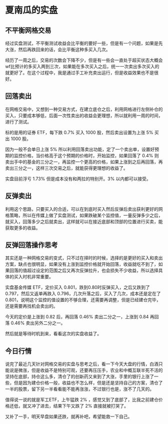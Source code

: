# 夏南瓜的实盘

## 不平衡网格交易

经过实盘测试，不平衡测试收益会比平衡的要好一些，但是有一个问题，如果是先大涨，然后再跌回来的话，会比平衡这种多买入几次。

经历了一周之后，交易的次数会下降不少，但是有一些会一直处于超买状态大概会wf比预计的多买入两到三次，如果能在多次买入之后，统一一次卖出多次买入的就更好了。在这个过程中，我是通过手工补充卖出运行，但是收益效果也不是很好。

## 回落卖出

在网格交易中，又想到一种交易方式，在建立底仓之后，利用网格进行左侧补仓的买入，只要成本够低，后面一次性卖出的收益会更理想，所以就利用一周的时间，进行了测试。

标的是用的证券 ETF，每下跌 0.7% 买入 1000 股，然后卖出设置为上涨 5% 买出 1000 股。

因为一般不会单日上涨 5% 所以利用回落卖出功能，定了一个卖出单，设置好预期的监控价格，当价格高于这个预期的价格时，开始监控，如果回落了 0.4% 则卖出手中的基金的三分之一，再监控一个更高的价格，如果上涨到之后再回落，再卖出三分之一，这样三次交易之后，就能获得更理想的收益了。

实盘目前浮亏 1.73% 但是成本没有和两拉的特别开。3% 以内都可以接受。

## 反弹卖出

利用这个思路，只要买入的合适，可以在到底时买入然后反弹后卖出获利更好的网格策略，所以在传媒上做了实盘测试，如果跌破某个监控值，一量反弹多少之后，就买入，回落多少之后就卖出，这样就可以在接近底部和顶部的位置进行买卖，能获取更多的收益。

## 反弹回落操作思考

其实还是一种网格交易的变式，只不过在择时的时候，选择的是更好的买入和卖出方案，缺点也很明显，如果没有上涨到监控价格就开始回落，收益就吃不到了，如果回落的值超过设定的范围之后又再次反弹拉升，也会损失不少收益，所以选择具体的买入时机非常重要。

实盘基金传媒 ETF，定价买入 0.801，跌到0.80时反弹买入，之后又跌到了 0.797，然后又返单再跌入 0.796，几次升落之后，买入了几次，成本还是定在了 0.801，说明这个监控的值设置的不够合理，还需要再调整，但是已经建仓完毕，还是需要再找机会卖出的。

今天的定价是上涨到 0.82 后，再回落 0.46% 卖出二分之一，上涨到 0.84 再回落 0.46% 卖出另外二分之一。

然后就是等待时机到来，看看这次的实盘收益了。

## 今日行情

说完了最近几天针对网格交易的实盘与思考之后，看一下今天大盘的行情，白酒只能说是微涨，但是收益不是特别可观，还要再压压手，农业和中概互联半死不活的坚持在底部，持仓这么多，清仓了的创新药又来到了大涨，手里的银行上涨了一些，但是因为建仓价格一般，收益也不怎么样，但是还是坚持自己的方案，清仓了一半的股票，留下另一半看看能不能再涨涨，不过银行也是，涨不了几天的。

值得说一说的就是军工ETF，上午猛跌 2% ，感觉又到了底部了，比我之前建仓价格还低，就又冲了进去，结果下午又跌了 2% 直接就被打哭了。

又补了一手，明天早盘如果还跌，就再补吧，希望能救一下自己。